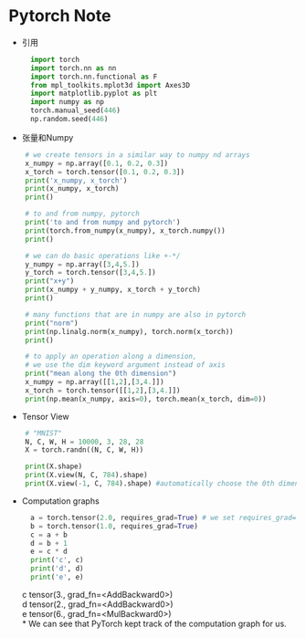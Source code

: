 # Pytorch  Note

* 引用
  ```python
    import torch
    import torch.nn as nn  
    import torch.nn.functional as F
    from mpl_toolkits.mplot3d import Axes3D
    import matplotlib.pyplot as plt
    import numpy as np
    torch.manual_seed(446)
    np.random.seed(446)
  ```
* 张量和Numpy
```python
    # we create tensors in a similar way to numpy nd arrays
    x_numpy = np.array([0.1, 0.2, 0.3])
    x_torch = torch.tensor([0.1, 0.2, 0.3])
    print('x_numpy, x_torch')
    print(x_numpy, x_torch)
    print()

    # to and from numpy, pytorch
    print('to and from numpy and pytorch')
    print(torch.from_numpy(x_numpy), x_torch.numpy())
    print()

    # we can do basic operations like +-*/
    y_numpy = np.array([3,4,5.])
    y_torch = torch.tensor([3,4,5.])
    print("x+y")
    print(x_numpy + y_numpy, x_torch + y_torch)
    print()

    # many functions that are in numpy are also in pytorch
    print("norm")
    print(np.linalg.norm(x_numpy), torch.norm(x_torch))
    print()

    # to apply an operation along a dimension,
    # we use the dim keyword argument instead of axis
    print("mean along the 0th dimension")
    x_numpy = np.array([[1,2],[3,4.]])
    x_torch = torch.tensor([[1,2],[3,4.]])
    print(np.mean(x_numpy, axis=0), torch.mean(x_torch, dim=0))
```
* Tensor View
```python
    # "MNIST"
    N, C, W, H = 10000, 3, 28, 28
    X = torch.randn((N, C, W, H))

    print(X.shape)
    print(X.view(N, C, 784).shape)
    print(X.view(-1, C, 784).shape) #automatically choose the 0th dimension
```
* Computation graphs  
  ```python
    a = torch.tensor(2.0, requires_grad=True) # we set requires_grad=True to let PyTorch know to keep the graph  
    b = torch.tensor(1.0, requires_grad=True)  
    c = a + b  
    d = b + 1  
    e = c * d  
    print('c', c)  
    print('d', d)  
    print('e', e)  
  ```
    c tensor(3., grad_fn=\<AddBackward0>)  
    d tensor(2., grad_fn=\<AddBackward0>)  
    e tensor(6., grad_fn=\<MulBackward0>)  
    \* We can see that PyTorch kept track of the computation graph for us.
